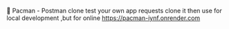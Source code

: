 👻  Pacman - Postman clone test your own app requests clone it then use for local development ,but for online https://pacman-iynf.onrender.com
